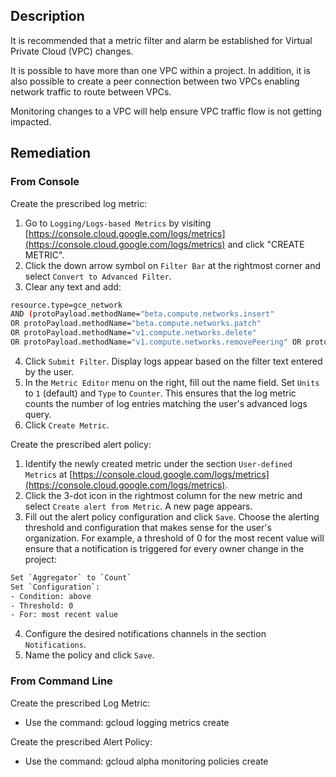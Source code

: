 ## Description

It is recommended that a metric filter and alarm be established for Virtual Private Cloud (VPC) changes.

It is possible to have more than one VPC within a project. In addition, it is also possible to create a peer connection between two VPCs enabling network traffic to route between VPCs.

Monitoring changes to a VPC will help ensure VPC traffic flow is not getting impacted.

## Remediation

### From Console

Create the prescribed log metric:

1. Go to `Logging/Logs-based Metrics` by visiting [https://console.cloud.google.com/logs/metrics](https://console.cloud.google.com/logs/metrics) and click "CREATE METRIC".
2. Click the down arrow symbol on `Filter Bar` at the rightmost corner and select `Convert to Advanced Filter`.
3. Clear any text and add:

```bash
resource.type=gce_network
AND (protoPayload.methodName="beta.compute.networks.insert"
OR protoPayload.methodName="beta.compute.networks.patch"
OR protoPayload.methodName="v1.compute.networks.delete"
OR protoPayload.methodName="v1.compute.networks.removePeering" OR protoPayload.methodName="v1.compute.networks.addPeering")
```

4. Click `Submit Filter`. Display logs appear based on the filter text entered by the user.
5. In the `Metric Editor` menu on the right, fill out the name field. Set `Units` to `1` (default) and `Type` to `Counter`. This ensures that the log metric counts the number of log entries matching the user's advanced logs query.
6. Click `Create Metric`.

Create the prescribed alert policy:

1. Identify the newly created metric under the section `User-defined Metrics` at [https://console.cloud.google.com/logs/metrics](https://console.cloud.google.com/logs/metrics).
2. Click the 3-dot icon in the rightmost column for the new metric and select `Create alert from Metric`. A new page appears.
3. Fill out the alert policy configuration and click `Save`. Choose the alerting threshold and configuration that makes sense for the user's organization. For example, a threshold of 0 for the most recent value will ensure that a notification is triggered for every owner change in the project:

```bash
Set `Aggregator` to `Count`
Set `Configuration`:
- Condition: above
- Threshold: 0
- For: most recent value
```

4. Configure the desired notifications channels in the section `Notifications`.
5. Name the policy and click `Save`.

### From Command Line

Create the prescribed Log Metric:
- Use the command: gcloud logging metrics create

Create the prescribed Alert Policy:
- Use the command: gcloud alpha monitoring policies create
